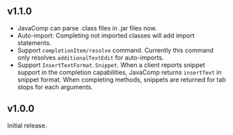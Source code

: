 ## v1.1.0

* JavaComp can parse .class files in .jar files now.
* Auto-import: Completing not imported classes will add import statements.
* Support `completionItem/resolve` command. Currently this command only resolves
  `additionalTextEdit` for auto-imports.
* Support `InsertTextFormat.Snippet`. When a client reports snippet support in
  the completion capabilities, JavaComp returns `insertText` in snippet format.
  When completing methods, snippets are returned for tab stops for each
  arguments.

## v1.0.0

Initial release.
